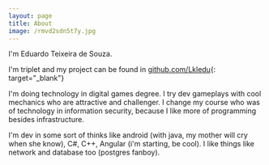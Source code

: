 ```yaml
---
layout: page
title: About
image: /rmvd2sdn5t7y.jpg
---
```


I'm Eduardo Teixeira de Souza.

I'm triplet and my project can be found in [github.com/Lkledu](https://github.com/Lkledu){: target="_blank"}&nbsp;

I'm doing technology in digital games degree. I try dev gameplays with cool mechanics who are attractive and challenger. I change my course who was of technology in information security, because I like more of programming besides infrastructure.

I'm dev in some sort of thinks like android (with java, my mother will cry when she know), C\#, C++, Angular (i'm starting, be cool). I like things like network and database too (postgres fanboy).